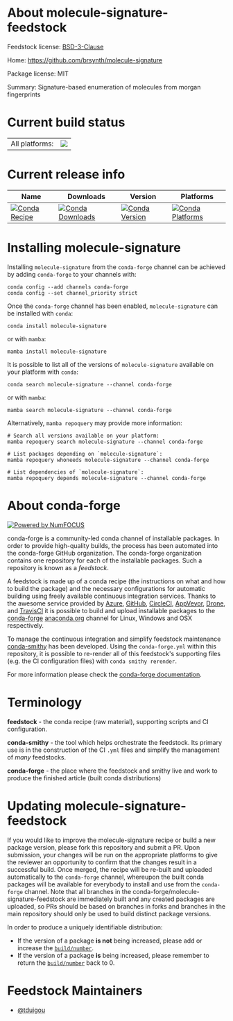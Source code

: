 About molecule-signature-feedstock
==================================

Feedstock license: [BSD-3-Clause](https://github.com/conda-forge/molecule-signature-feedstock/blob/main/LICENSE.txt)

Home: https://github.com/brsynth/molecule-signature

Package license: MIT

Summary: Signature-based enumeration of molecules from morgan fingerprints

Current build status
====================


<table><tr><td>All platforms:</td>
    <td>
      <a href="https://dev.azure.com/conda-forge/feedstock-builds/_build/latest?definitionId=24768&branchName=main">
        <img src="https://dev.azure.com/conda-forge/feedstock-builds/_apis/build/status/molecule-signature-feedstock?branchName=main">
      </a>
    </td>
  </tr>
</table>

Current release info
====================

| Name | Downloads | Version | Platforms |
| --- | --- | --- | --- |
| [![Conda Recipe](https://img.shields.io/badge/recipe-molecule--signature-green.svg)](https://anaconda.org/conda-forge/molecule-signature) | [![Conda Downloads](https://img.shields.io/conda/dn/conda-forge/molecule-signature.svg)](https://anaconda.org/conda-forge/molecule-signature) | [![Conda Version](https://img.shields.io/conda/vn/conda-forge/molecule-signature.svg)](https://anaconda.org/conda-forge/molecule-signature) | [![Conda Platforms](https://img.shields.io/conda/pn/conda-forge/molecule-signature.svg)](https://anaconda.org/conda-forge/molecule-signature) |

Installing molecule-signature
=============================

Installing `molecule-signature` from the `conda-forge` channel can be achieved by adding `conda-forge` to your channels with:

```
conda config --add channels conda-forge
conda config --set channel_priority strict
```

Once the `conda-forge` channel has been enabled, `molecule-signature` can be installed with `conda`:

```
conda install molecule-signature
```

or with `mamba`:

```
mamba install molecule-signature
```

It is possible to list all of the versions of `molecule-signature` available on your platform with `conda`:

```
conda search molecule-signature --channel conda-forge
```

or with `mamba`:

```
mamba search molecule-signature --channel conda-forge
```

Alternatively, `mamba repoquery` may provide more information:

```
# Search all versions available on your platform:
mamba repoquery search molecule-signature --channel conda-forge

# List packages depending on `molecule-signature`:
mamba repoquery whoneeds molecule-signature --channel conda-forge

# List dependencies of `molecule-signature`:
mamba repoquery depends molecule-signature --channel conda-forge
```


About conda-forge
=================

[![Powered by
NumFOCUS](https://img.shields.io/badge/powered%20by-NumFOCUS-orange.svg?style=flat&colorA=E1523D&colorB=007D8A)](https://numfocus.org)

conda-forge is a community-led conda channel of installable packages.
In order to provide high-quality builds, the process has been automated into the
conda-forge GitHub organization. The conda-forge organization contains one repository
for each of the installable packages. Such a repository is known as a *feedstock*.

A feedstock is made up of a conda recipe (the instructions on what and how to build
the package) and the necessary configurations for automatic building using freely
available continuous integration services. Thanks to the awesome service provided by
[Azure](https://azure.microsoft.com/en-us/services/devops/), [GitHub](https://github.com/),
[CircleCI](https://circleci.com/), [AppVeyor](https://www.appveyor.com/),
[Drone](https://cloud.drone.io/welcome), and [TravisCI](https://travis-ci.com/)
it is possible to build and upload installable packages to the
[conda-forge](https://anaconda.org/conda-forge) [anaconda.org](https://anaconda.org/)
channel for Linux, Windows and OSX respectively.

To manage the continuous integration and simplify feedstock maintenance
[conda-smithy](https://github.com/conda-forge/conda-smithy) has been developed.
Using the ``conda-forge.yml`` within this repository, it is possible to re-render all of
this feedstock's supporting files (e.g. the CI configuration files) with ``conda smithy rerender``.

For more information please check the [conda-forge documentation](https://conda-forge.org/docs/).

Terminology
===========

**feedstock** - the conda recipe (raw material), supporting scripts and CI configuration.

**conda-smithy** - the tool which helps orchestrate the feedstock.
                   Its primary use is in the construction of the CI ``.yml`` files
                   and simplify the management of *many* feedstocks.

**conda-forge** - the place where the feedstock and smithy live and work to
                  produce the finished article (built conda distributions)


Updating molecule-signature-feedstock
=====================================

If you would like to improve the molecule-signature recipe or build a new
package version, please fork this repository and submit a PR. Upon submission,
your changes will be run on the appropriate platforms to give the reviewer an
opportunity to confirm that the changes result in a successful build. Once
merged, the recipe will be re-built and uploaded automatically to the
`conda-forge` channel, whereupon the built conda packages will be available for
everybody to install and use from the `conda-forge` channel.
Note that all branches in the conda-forge/molecule-signature-feedstock are
immediately built and any created packages are uploaded, so PRs should be based
on branches in forks and branches in the main repository should only be used to
build distinct package versions.

In order to produce a uniquely identifiable distribution:
 * If the version of a package **is not** being increased, please add or increase
   the [``build/number``](https://docs.conda.io/projects/conda-build/en/latest/resources/define-metadata.html#build-number-and-string).
 * If the version of a package **is** being increased, please remember to return
   the [``build/number``](https://docs.conda.io/projects/conda-build/en/latest/resources/define-metadata.html#build-number-and-string)
   back to 0.

Feedstock Maintainers
=====================

* [@tduigou](https://github.com/tduigou/)

